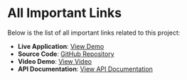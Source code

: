 # All Important Links

Below is the list of all important links related to this project:
- **Live Application**: [View Demo](https://personal-habit-streak-tracker.onrender.com)  
- **Source Code**: [GitHub Repository](https://github.com/deepak04iiitn/Personal-Habit-Streak-Tracker) 
- **Video Demo**: [View Video](https://youtu.be/WqoWS_tSDxQ) 
- **API Documentation**: [View API Documentation](https://documenter.getpostman.com/view/47323260/2sB3BHk8Wq)